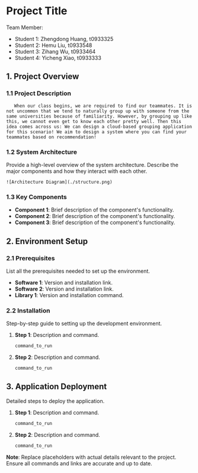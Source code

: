 # Project Title

Team Member:

- Student 1: Zhengdong Huang, t0933325
- Student 2: Hemu Liu, t0933548
- Student 3: Zihang Wu, t0933464
- Student 4: Yicheng Xiao, t0933333

## 1. Project Overview

### 1.1 Project Description

       When our class begins, we are required to find our teammates. It is not uncommon that we tend to naturally group up with someone from the same universities because of familiarity. However, by grouping up like this, we cannot even get to know each other pretty well. Then this idea comes across us: We can design a cloud-based grouping application for this scenario! We aim to design a system where you can find your teammates based on recommendation!

### 1.2 System Architecture

Provide a high-level overview of the system architecture. Describe the major components and how they interact with each other.

```
![Architecture Diagram](./structure.png)
```

### 1.3 Key Components
- **Component 1**: Brief description of the component's functionality.
- **Component 2**: Brief description of the component's functionality.
- **Component 3**: Brief description of the component's functionality.

## 2. Environment Setup

### 2.1 Prerequisites
List all the prerequisites needed to set up the environment.
- **Software 1**: Version and installation link.
- **Software 2**: Version and installation link.
- **Library 1**: Version and installation command.

### 2.2 Installation
Step-by-step guide to setting up the development environment.

1. **Step 1**: Description and command.
    ```bash
    command_to_run
    ```
2. **Step 2**: Description and command.
   
    ```bash
    command_to_run
    ```

## 3. Application Deployment

Detailed steps to deploy the application.

1. **Step 1**: Description and command.
    
    ```bash
    command_to_run
    ```
2. **Step 2**: Description and command.
    ```bash
    command_to_run
    ```

**Note**: Replace placeholders with actual details relevant to the project. Ensure all commands and links are accurate and up to date.
